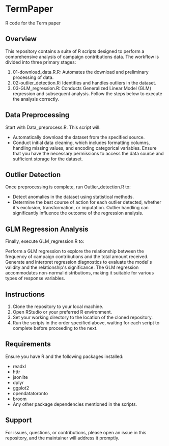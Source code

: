 # TermPaper
R code for the Term paper

## Overview
This repository contains a suite of R scripts designed to perform a comprehensive analysis of campaign contributions data. The workflow is divided into three primary stages:

1. 01-download_data.R.R: Automates the download and preliminary processing of data.
2. 02-outlier_detection.R: Identifies and handles outliers in the dataset.
3. 03-GLM_regression.R: Conducts Generalized Linear Model (GLM) regression and subsequent analysis.
Follow the steps below to execute the analysis correctly.

## Data Preprocessing
Start with Data_preprocess.R. This script will:

- Automatically download the dataset from the specified source.
- Conduct initial data cleaning, which includes formatting columns, handling missing values, and encoding categorical variables.
Ensure that you have the necessary permissions to access the data source and sufficient storage for the dataset.

## Outlier Detection
Once preprocessing is complete, run Outlier_detection.R to:

- Detect anomalies in the dataset using statistical methods.
- Determine the best course of action for each outlier detected, whether it's exclusion, transformation, or imputation.
Outlier handling can significantly influence the outcome of the regression analysis.

## GLM Regression Analysis
Finally, execute GLM_regression.R to:

Perform a GLM regression to explore the relationship between the frequency of campaign contributions and the total amount received.
Generate and interpret regression diagnostics to evaluate the model's validity and the relationship's significance.
The GLM regression accommodates non-normal distributions, making it suitable for various types of response variables.

## Instructions
1. Clone the repository to your local machine.
2. Open RStudio or your preferred R environment.
3. Set your working directory to the location of the cloned repository.
4. Run the scripts in the order specified above, waiting for each script to complete before proceeding to the next.
## Requirements
Ensure you have R and the following packages installed:

- readxl
- httr
- jsonlite
- dplyr
- ggplot2
- opendatatoronto
- broom
- Any other package dependencies mentioned in the scripts.
## Support
For issues, questions, or contributions, please open an issue in this repository, and the maintainer will address it promptly.
